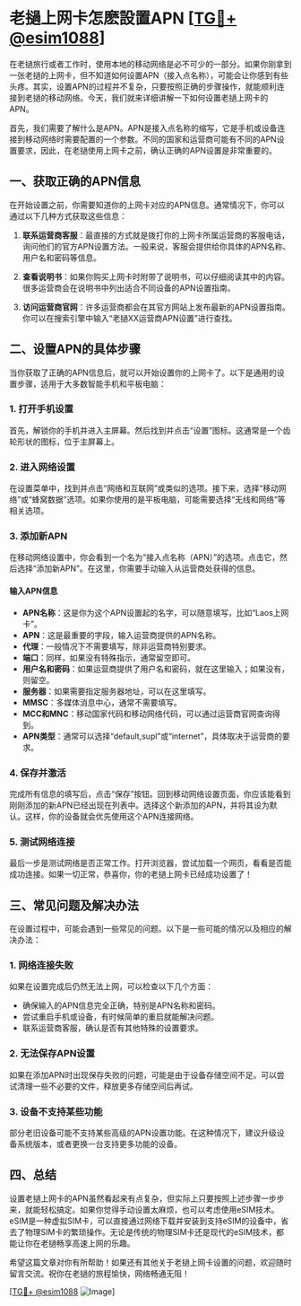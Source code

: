 # 老撾上网卡怎麽設置APN [[TG💪+ @esim1088](https://t.me/s/esim1088)]

在老撾旅行或者工作时，使用本地的移动网络是必不可少的一部分。如果你刚拿到一张老撾的上网卡，但不知道如何设置APN（接入点名称），可能会让你感到有些头疼。其实，设置APN的过程并不复杂，只要按照正确的步骤操作，就能顺利连接到老撾的移动网络。今天，我们就来详细讲解一下如何设置老撾上网卡的APN。

首先，我们需要了解什么是APN。APN是接入点名称的缩写，它是手机或设备连接到移动网络时需要配置的一个参数。不同的国家和运营商可能有不同的APN设置要求，因此，在老撾使用上网卡之前，确认正确的APN设置是非常重要的。

## 一、获取正确的APN信息

在开始设置之前，你需要知道你的上网卡对应的APN信息。通常情况下，你可以通过以下几种方式获取这些信息：

1. **联系运营商客服**：最直接的方式就是拨打你的上网卡所属运营商的客服电话，询问他们的官方APN设置方法。一般来说，客服会提供给你具体的APN名称、用户名和密码等信息。
   
2. **查看说明书**：如果你购买上网卡时附带了说明书，可以仔细阅读其中的内容。很多运营商会在说明书中列出适合不同设备的APN设置指南。

3. **访问运营商官网**：许多运营商都会在其官方网站上发布最新的APN设置指南。你可以在搜索引擎中输入“老撾XX运营商APN设置”进行查找。

## 二、设置APN的具体步骤

当你获取了正确的APN信息后，就可以开始设置你的上网卡了。以下是通用的设置步骤，适用于大多数智能手机和平板电脑：

### 1. 打开手机设置

首先，解锁你的手机并进入主屏幕。然后找到并点击“设置”图标。这通常是一个齿轮形状的图标，位于主屏幕上。

### 2. 进入网络设置

在设置菜单中，找到并点击“网络和互联网”或类似的选项。接下来，选择“移动网络”或“蜂窝数据”选项。如果你使用的是平板电脑，可能需要选择“无线和网络”等相关选项。

### 3. 添加新APN

在移动网络设置中，你会看到一个名为“接入点名称（APN）”的选项。点击它，然后选择“添加新APN”。在这里，你需要手动输入从运营商处获得的信息。

#### 输入APN信息

- **APN名称**：这是你为这个APN设置起的名字，可以随意填写，比如“Laos上网卡”。
- **APN**：这是最重要的字段，输入运营商提供的APN名称。
- **代理**：一般情况下不需要填写，除非运营商特别要求。
- **端口**：同样，如果没有特殊指示，通常留空即可。
- **用户名和密码**：如果运营商提供了用户名和密码，就在这里输入；如果没有，则留空。
- **服务器**：如果需要指定服务器地址，可以在这里填写。
- **MMSC**：多媒体消息中心，通常不需要填写。
- **MCC和MNC**：移动国家代码和移动网络代码，可以通过运营商官网查询得到。
- **APN类型**：通常可以选择“default,supl”或“internet”，具体取决于运营商的要求。

### 4. 保存并激活

完成所有信息的填写后，点击“保存”按钮。回到移动网络设置页面，你应该能看到刚刚添加的新APN已经出现在列表中。选择这个新添加的APN，并将其设为默认。这样，你的设备就会优先使用这个APN连接网络。

### 5. 测试网络连接

最后一步是测试网络是否正常工作。打开浏览器，尝试加载一个网页，看看是否能成功连接。如果一切正常，恭喜你，你的老撾上网卡已经成功设置了！

## 三、常见问题及解决办法

在设置过程中，可能会遇到一些常见的问题。以下是一些可能的情况以及相应的解决办法：

### 1. 网络连接失败

如果在设置完成后仍然无法上网，可以检查以下几个方面：
- 确保输入的APN信息完全正确，特别是APN名称和密码。
- 尝试重启手机或设备，有时候简单的重启就能解决问题。
- 联系运营商客服，确认是否有其他特殊的设置要求。

### 2. 无法保存APN设置

如果在添加APN时出现保存失败的问题，可能是由于设备存储空间不足。可以尝试清理一些不必要的文件，释放更多存储空间后再试。

### 3. 设备不支持某些功能

部分老旧设备可能不支持某些高级的APN设置功能。在这种情况下，建议升级设备系统版本，或者更换一台支持更多功能的设备。

## 四、总结

设置老撾上网卡的APN虽然看起来有点复杂，但实际上只要按照上述步骤一步步来，就能轻松搞定。如果你觉得手动设置太麻烦，也可以考虑使用eSIM技术。eSIM是一种虚拟SIM卡，可以直接通过网络下载并安装到支持eSIM的设备中，省去了物理SIM卡的繁琐操作。无论是传统的物理SIM卡还是现代的eSIM技术，都能让你在老撾畅享高速上网的乐趣。

希望这篇文章对你有所帮助！如果还有其他关于老撾上网卡设置的问题，欢迎随时留言交流。祝你在老撾的旅程愉快，网络畅通无阻！

[[TG💪+ @esim1088](https://t.me/s/esim1088) ![Image](https://i.postimg.cc/4NQfJmqS/Snipaste-2025-05-13-00-14-12.png)]